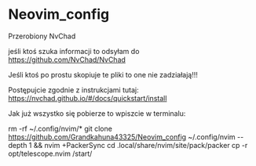 # Neovim_config

Przerobiony NvChad

jeśli ktoś szuka informacji to odsyłam do https://github.com/NvChad/NvChad


Jeśli ktoś po prostu skopiuje te pliki to one nie zadziałają!!!

Postępujcie zgodnie z instrukcjami tutaj:
https://nvchad.github.io/#/docs/quickstart/install

Jak już wszystko się pobierze to wpiszcie w terminalu:

rm -rf ~/.config/nvim/*
git clone https://github.com/Grandkahuna43325/Neovim_config ~/.config/nvim --depth 1 && nvim +PackerSync
cd .local/share/nvim/site/pack/packer
cp -r opt/telescope.nvim /start/

